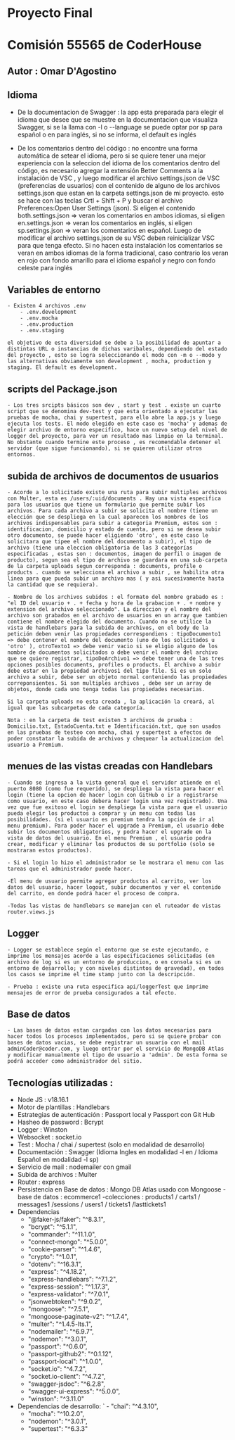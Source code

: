 # Proyecto Final
# Comisión 55565  de CoderHouse

## Autor : Omar D'Agostino

## Idioma

- De la documentacion de Swagger : la app esta preparada para elegir el idioma que desee que se muestre en la documentacion que visualiza Swagger, si se la llama con -l o --language se puede optar por sp para español o en para inglés, si no se informa, el default es inglés 

- De los comentarios dentro del código : no encontre una forma automática de setear el idioma, pero si se quiere tener una mejor experiencia con la seleccion del idioma de los comentarios dentro del código, es necesario agregar la extensión Better Comments a la instalación de VSC , y luego modificar el archivo settings.json de VSC (preferencias de usuarios) con el contenido de alguno de los archivos settings.json que estan en la carpeta settings.json de mi proyecto. esto se hace con las teclas Crtl + Shift + P y buscar el archivo Preferences:Open User Settings (json). Si eligen el contenido both.settings.json => veran los comentarios en ambos idiomas, si eligen en.settings.json => veran los comentarios en inglés, si eligen sp.settings.json => veran los comentarios en español. Luego de modificar el archivo settings.json de su VSC deben reinicializar VSC para que tenga efecto. Si no hacen esta instalación los comentarios se veran en ambos idiomas de la forma tradicional, caso contrario los veran en rojo con fondo amarillo para el idioma español y negro con fondo celeste para inglés

## Variables de entorno

    - Existen 4 archivos .env
        - .env.development
        - .env.mocha 
        - .env.production 
        - .env.staging
    
    el objetivo de esta diversidad se debe a la posibilidad de apuntar a distintas URL o instancias de dichas varibales, dependiendo del estado del proyecto , esto se logra seleccionando el modo con -m o --modo y las alternativas obviamente son development , mocha, production y staging. El default es development.

## scripts del Package.json 

    - Los tres srcipts básicos son dev , start y test . existe un cuarto script que se denomina dev-test y que esta orientado a ejecutar las pruebas de mocha, chai y supertest, para ello abre la app.js y luego ejecuta los tests. El modo elegido en este caso es 'mocha' y ademas de elegir archivo de entorno especifico, hace un nuevo setup del nivel de logger del proyecto, para ver un resultado mas limpio en la terminal. No obstante cuando termine este proceso , es recomendable detener el servidor (que sigue funcionando), si se quieren utilizar otros entornos.

## subida de archivos de documentos de usuarios

    - Acorde a lo solicitado existe una ruta para subir multiples archivos con Multer, esta es /users/:uid/documents . Hay una vista especifica para los usuarios que tiene un formulario que permite subir los archivos. Para cada archivo a subir se solicita el nombre (tiene un elección que se despliega en la cual aparecen los nombres de los archivos indispensables para subir a categoria Premium, estos son : identificacion, domicilio y estado de cuenta, pero si se desea subir otro documento, se puede hacer eligiendo 'otro', en este caso le solicitara que tipee el nombre del documento a subir), el tipo de archivo (tiene una eleccion obligatoria de las 3 categorías especificadas , estas son : documentos, imagen de perfil o imagen de producto), segun sea el tipo de archivo se guardara en una sub-carpeta de la carpeta uploads segun corresponda : documents, profile o products . cuando se selecciona el archivo a subir , se habilita otra linea para que pueda subir un archivo mas ( y asi sucesivamente hasta la cantidad que se requiera).

    - Nombre de los archivos subidos : el formato del nombre grabado es : "el ID del usuario + . + fecha y hora de la grabacion + . + nombre y extension del archivo seleccionado". La direccion y el nombre del archivo son grabados en el archivo de usuarios en un array que tambien contiene el nombre elegido del documento. Cuando no se utilice la vista de handlebars para la subida de archivos, en el body de la petición deben venir las propiedades correspondiens : tipoDocumento1 => debe contener el nombre del documento (uno de los solicitados u 'otro' ), otroTexto1 => debe venir vacio si se eligio alguno de los nombre de documentos solicitados o debe venir el nombre del archivo que se quiere registrar, tipoDeArchivo1 => debe tener una de las tres opciones posibles documents, profiles o products. El archivo a subir debe estar en la propiedad archivos1 del tipo file. Si es un solo archivo a subir, debe ser un objeto normal conteniendo las propiedades correponsientes. Si son multiples archivos , debe ser un array de objetos, donde cada uno tenga todas las propiedades necesarias.

    Si la carpeta uploads no esta creada , la aplicación la creará, al igual que las subcarpetas de cada categoría. 

    Nota : en la carpeta de test existen 3 archivos de prueba : Domicilio.txt, EstadoCuenta.txt e Identificación.txt, que son usados en las pruebas de testeo con mocha, chai y supertest a efectos de poder constatar la subida de archivos y chequear la actualizacion del usuario a Premium. 

## menues de las vistas creadas con Handlebars 

    - Cuando se ingresa a la vista general que el servidor atiende en el puerto 8080 (como fue requerido), se despliega la vista para hacer el login (tiene la opcion de hacer login con GitHub o ir a registrarse como usuario, en este caso debera hacer login una vez registrado). Una vez que fue exitoso el login se despliega la vista para que el usuario pueda elegir los productos a comprar y un menu con todas las posibilidades. (si el usuario es premium tendra la opción de ir al menu premium). Para poder hacer el upgrade a Premium, el usuario debe subir los documentos obligatorios, y podra hacer el upgrade en la vista de datos del usuario. En el menu Premium , el usuario podra crear, modificar y eliminar los productos de su portfolio (solo se mostraran estos productos).

    - Si el login lo hizo el administrador se le mostrara el menu con las tareas que el administrador puede hacer. 

    -El menu de usuario permite agregar productos al carrito, ver los datos del usuario, hacer logout, subir documentos y ver el contenido del carrito, en donde podrá hacer el proceso de compra. 

    -Todas las vistas de handlebars se manejan con el ruteador de vistas router.views.js

## Logger 
    - Logger se establece según el entorno que se este ejecutando, e imprime los mensajes acorde a las especificaciones solicitadas (en archivo de log si es un entorno de produccion, o en consola si es un entorno de desarrollo; y con niveles distintos de gravedad), en todos los casos se imprime el time stamp junto con la descripción.

    - Prueba : existe una ruta especifica api/loggerTest que imprime mensajes de error de prueba consigurados a tal efecto.

## Base de datos 
    - Las bases de datos estan cargadas con los datos necesarios para hacer todos los procesos implementados, pero si se quiere probar con bases de datos vacias, se debe registrar un usuario con el mail adminCoder@coder.com, y luego entrar por el servicio de MongoDB Atlas y modificar manualmente el tipo de usuario a 'admin'. De esta forma se podrá acceder como administrador del sitio. 



    


   

## Tecnologías utilizadas : 
- Node JS : v18.16.1
- Motor de plantillas : Handlebars
- Estrategias de autenticación : Passport local y Passport con Git Hub
- Hasheo de password : Bcrypt
- Logger : Winston
- Websocket : socket.io
- Test : Mocha / chai / supertest (solo en modalidad de desarrollo)
- Documentación : Swagger (Idioma Ingles en modalidad -l en / Idioma Español en modalidad -l sp)
- Servicio de mail : nodemailer con gmail
- Subida de archivos : Multer
- Router : express
- Persistencia en Base de datos : Mongo DB Atlas usado con Mongoose
    -base de datos : ecommerce1
    -colecciones : products1 / carts1 / messages1 /sessions / users1 / tickets1 /lasttickets1
- Dependencias 
   - "@faker-js/faker": "^8.3.1",
   - "bcrypt": "^5.1.1",
   - "commander": "^11.1.0",
   - "connect-mongo": "^5.0.0",
   - "cookie-parser": "^1.4.6",
   - "crypto": "^1.0.1",
   - "dotenv": "^16.3.1",
   - "express": "^4.18.2",
   - "express-handlebars": "^7.1.2",
   - "express-session": "^1.17.3",
   - "express-validator": "^7.0.1",
   - "jsonwebtoken": "^9.0.2",
   - "mongoose": "^7.5.1",
   - "mongoose-paginate-v2": "^1.7.4",
   - "multer": "^1.4.5-lts.1",
   - "nodemailer": "^6.9.7",
   - "nodemon": "^3.0.1",
   - "passport": "^0.6.0",
   - "passport-github2": "^0.1.12",
   - "passport-local": "^1.0.0",
   - "socket.io": "^4.7.2",
   - "socket.io-client": "^4.7.2",
   - "swagger-jsdoc": "^6.2.8",
   - "swagger-ui-express": "^5.0.0",
   - "winston": "^3.11.0"
- Dependencias de desarrollo: 
`  - "chai": "^4.3.10",
   - "mocha": "^10.2.0",
   - "nodemon": "^3.0.1",
   - "supertest": "^6.3.3"

